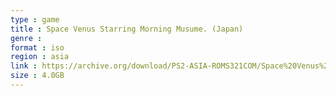 ```yaml
---
type : game
title : Space Venus Starring Morning Musume. (Japan)
genre : 
format : iso
region : asia
link : https://archive.org/download/PS2-ASIA-ROMS321COM/Space%20Venus%20Starring%20Morning%20Musume.%20%28Japan%29.7z
size : 4.0GB
---
```

